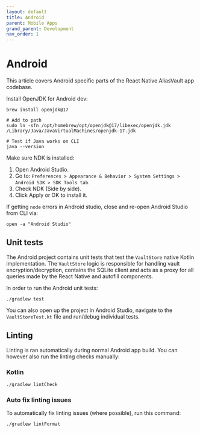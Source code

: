 ```yaml
---
layout: default
title: Android
parent: Mobile Apps
grand_parent: Development
nav_order: 1
---
```


# Android
This article covers Android specific parts of the React Native AliasVault app codebase.

Install OpenJDK for Android dev:

```
brew install openjdk@17

# Add to path
sudo ln -sfn /opt/homebrew/opt/openjdk@17/libexec/openjdk.jdk /Library/Java/JavaVirtualMachines/openjdk-17.jdk

# Test if Java works on CLI
java --version
```

Make sure NDK is installed:

1. Open Android Studio.
2. Go to: `Preferences > Appearance & Behavior > System Settings > Android SDK > SDK Tools tab`.
3. Check NDK (Side by side).
4. Click Apply or OK to install it.

If getting `node` errors in Android studio, close and re-open Android Studio from CLI via:

```
open -a "Android Studio"
```

## Unit tests
The Android project contains unit tests that test the `VaultStore` native Kotlin implementation. The `VaultStore` logic is responsible for handling vault encryption/decryption, contains the SQLite client and acts as a proxy for all queries made by the React Native and autofill components.

In order to run the Android unit tests:

```
./gradlew test
```

You can also open up the project in Android Studio, navigate to the `VaultStoreTest.kt` file and run/debug individual tests.

## Linting
Linting is ran automatically during normal Android app build. You can however also run the linting checks manually:

### Kotlin
```bash
./gradlew lintCheck
```

### Auto fix linting issues
To automatically fix linting issues (where possible), run this command:
```bash
./gradlew lintFormat
```